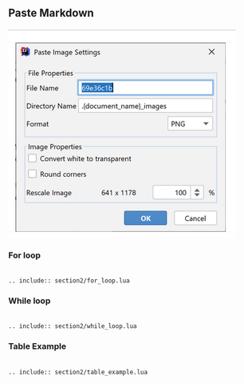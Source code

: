 ## Paste Markdown

![](.class3_images/7c152b2d.png)

### For loop

```{eval-rst}

.. include:: section2/for_loop.lua

```

### While loop

```{eval-rst}

.. include:: section2/while_loop.lua

```

### Table Example

```{eval-rst}

.. include:: section2/table_example.lua

```
